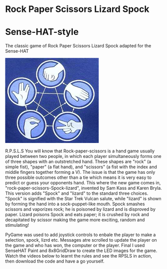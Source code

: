 # Rock Paper Scissors Lizard Spock
# Sense-HAT-style
The classic game of Rock Paper Scissors Lizard Spock adapted for the Sense-HAT 

![](images/rpsls.jpg)


R.P.S.L.S
You will know that Rock-paper-scissors is a hand game usually played between two people, in which each player simultaneously forms one of three shapes with an outstretched hand. These shapes are "rock" (a simple fist), "paper" (a flat hand), and "scissors" (a fist with the index and middle fingers together forming a V). The issue is that the game has only three possible outcomes other than a tie which means it is very easy to predict or guess your opponents hand.  This where the new game comes in, "rock-paper-scissors-Spock-lizard", invented by Sam Kass and Karen Bryla. This version adds "Spock" and "lizard" to the standard three choices. "Spock" is signified with the Star Trek Vulcan salute, while "lizard" is shown by forming the hand into a sock-puppet-like mouth. Spock smashes scissors and vaporizes rock; he is poisoned by lizard and is disproved by paper. Lizard poisons Spock and eats paper; it is crushed by rock and decapitated by scissor making the game more exciting, random and stimulating!

PyGame was used to add joystick controls to enbale the player to make a selection, spock, lizrd etc.  Messages atre scrolled to update the player on the game and who has won, the computer or the player.  Final I used SenseHAT Paint and 8x8GridDraw to create the LED images for the game.   Watch the videos below to learnt the rules and see the RPSLS in action, then download the code and have a go yourself.

